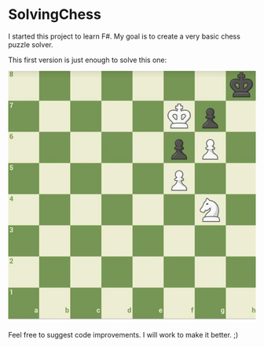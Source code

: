 SolvingChess
============

I started this project to learn F#. My goal is to create a very basic chess puzzle solver.

This first version is just enough to solve this one:

![puzzle #01](/assets/01.jpg)

Feel free to suggest code improvements. I will work to make it better. ;)
